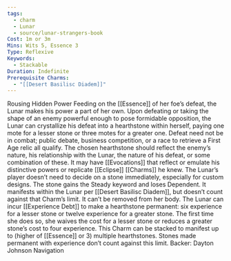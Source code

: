 ```yaml
---
tags:
  - charm
  - Lunar
  - source/lunar-strangers-book
Cost: 1m or 3m
Mins: Wits 5, Essence 3
Type: Reflexive
Keywords:
  - Stackable
Duration: Indefinite
Prerequisite Charms:
  - "[[Desert Basilisc Diadem]]"
---
```

Rousing Hidden Power Feeding on the [[Essence]] of her foe’s defeat, the Lunar makes his power a part of her own.
Upon defeating or taking the shape of an enemy powerful enough to pose formidable opposition, the Lunar can crystallize his defeat into a hearthstone within herself, paying one mote for a lesser stone or three motes for a greater one. Defeat need not be in combat; public debate, business competition, or a race to retrieve a First Age relic all qualify.
The chosen hearthstone should reflect the enemy’s nature, his relationship with the Lunar, the nature of his defeat, or some combination of these. It may have [[Evocations]] that reflect or emulate his distinctive powers or replicate [[Eclipse]] [[Charms]] he knew. The Lunar’s player doesn’t need to decide on a stone immediately, especially for custom designs.
The stone gains the Steady keyword and loses Dependent. It manifests within the Lunar per [[Desert Basilisc Diadem]], but doesn’t count against that Charm’s limit. It can’t be removed from her body.
The Lunar can incur [[Experience Debt]] to make a hearthstone permanent: six experience for a lesser stone or twelve experience for a greater stone. The first time she does so, she waives the cost for a lesser stone or reduces a greater stone’s cost to four experience.
This Charm can be stacked to manifest up to (higher of [[Essence]] or 3) multiple hearthstones. Stones made permanent with experience don’t count against this limit.
Backer: Dayton Johnson Navigation